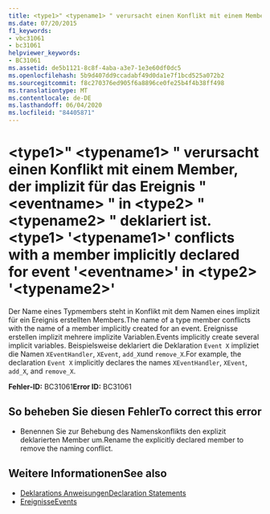 ```yaml
---
title: <type1>" <typename1> " verursacht einen Konflikt mit einem Member, der implizit für das Ereignis " <eventname> " in <type2> " <typename2> " deklariert ist.
ms.date: 07/20/2015
f1_keywords:
- vbc31061
- bc31061
helpviewer_keywords:
- BC31061
ms.assetid: de5b1121-8c8f-4aba-a3e7-1e3e60df0dc5
ms.openlocfilehash: 5b9d407dd9ccadabf49d0da1e7f1bcd525a072b2
ms.sourcegitcommit: f8c270376ed905f6a8896ce0fe25b4f4b38ff498
ms.translationtype: MT
ms.contentlocale: de-DE
ms.lasthandoff: 06/04/2020
ms.locfileid: "84405871"
---
```

# <a name="type1-typename1-conflicts-with-a-member-implicitly-declared-for-event-eventname-in-type2-typename2"></a><span data-ttu-id="10d7f-102">\<type1>" \<typename1> " verursacht einen Konflikt mit einem Member, der implizit für das Ereignis " \<eventname> " in \<type2> " \<typename2> " deklariert ist.</span><span class="sxs-lookup"><span data-stu-id="10d7f-102">\<type1> '\<typename1>' conflicts with a member implicitly declared for event '\<eventname>' in \<type2> '\<typename2>'</span></span>
<span data-ttu-id="10d7f-103">Der Name eines Typmembers steht in Konflikt mit dem Namen eines implizit für ein Ereignis erstellten Members.</span><span class="sxs-lookup"><span data-stu-id="10d7f-103">The name of a type member conflicts with the name of a member implicitly created for an event.</span></span> <span data-ttu-id="10d7f-104">Ereignisse erstellen implizit mehrere implizite Variablen.</span><span class="sxs-lookup"><span data-stu-id="10d7f-104">Events implicitly create several implicit variables.</span></span> <span data-ttu-id="10d7f-105">Beispielsweise deklariert die Deklaration `Event X` impliziet die Namen `XEventHandler`, `XEvent`, `add_X`und `remove_X`.</span><span class="sxs-lookup"><span data-stu-id="10d7f-105">For example, the declaration `Event X` implicitly declares the names `XEventHandler`, `XEvent`, `add_X`, and `remove_X`.</span></span>  
  
 <span data-ttu-id="10d7f-106">**Fehler-ID:** BC31061</span><span class="sxs-lookup"><span data-stu-id="10d7f-106">**Error ID:** BC31061</span></span>  
  
## <a name="to-correct-this-error"></a><span data-ttu-id="10d7f-107">So beheben Sie diesen Fehler</span><span class="sxs-lookup"><span data-stu-id="10d7f-107">To correct this error</span></span>  
  
- <span data-ttu-id="10d7f-108">Benennen Sie zur Behebung des Namenskonflikts den explizit deklarierten Member um.</span><span class="sxs-lookup"><span data-stu-id="10d7f-108">Rename the explicitly declared member to remove the naming conflict.</span></span>  
  
## <a name="see-also"></a><span data-ttu-id="10d7f-109">Weitere Informationen</span><span class="sxs-lookup"><span data-stu-id="10d7f-109">See also</span></span>

- [<span data-ttu-id="10d7f-110">Deklarations Anweisungen</span><span class="sxs-lookup"><span data-stu-id="10d7f-110">Declaration Statements</span></span>](../programming-guide/language-features/statements.md#declaration-statements)
- [<span data-ttu-id="10d7f-111">Ereignisse</span><span class="sxs-lookup"><span data-stu-id="10d7f-111">Events</span></span>](../programming-guide/language-features/events/index.md)
